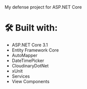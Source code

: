 My defense project for ASP.NET Core 

# 🛠 Built with:
* ASP.NET Core 3.1
* Entity Framework Core
* AutoMapper
* DateTimePicker
* CloudinaryDotNet
* xUnit
* Services
* View Components
